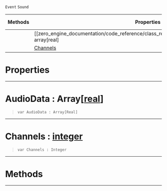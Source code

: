  `Event` `Sound`



|Methods|Properties|Base Classes|Derived Classes|
|---|---|---|---|
| |[[zero_engine_documentation/code_reference/class_reference/audiofloatdataevent/#audiodata-array[real] | AudioData]]|[event](https://github.com/zeroengineteam/ZeroDocs/code_reference/class_reference/event.markdown)| |
| |[ Channels](https://github.com/zeroengineteam/ZeroDocs/code_reference/class_reference/audiofloatdataevent.markdown#channels-zero-engine-doc)| | |


 #  Properties


---  
 #  AudioData : Array[[real](https://github.com/zeroengineteam/ZeroDocs/code_reference/zilch_base_types/real.markdown)]

> 
> ``` lang=cpp, name=Zilch
> var AudioData : Array[Real]


---  
 #  Channels : [integer](https://github.com/zeroengineteam/ZeroDocs/code_reference/zilch_base_types/integer.markdown)

> 
> ``` lang=cpp, name=Zilch
> var Channels : Integer


---  
 #  Methods


---  
 

 